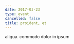 ```yaml
---
date: 2017-03-23
type: event
cancelled: false
title: proident, et
---
```

aliqua. commodo dolor in ipsum